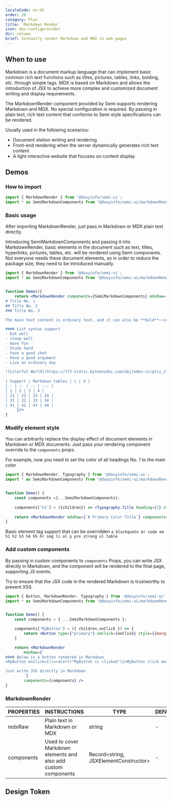 ```yaml
---
localeCode: en-US
order: 20
category: Plus
title:  Markdown Render
icon: doc-configprovider
dir: column
brief: Instantly render Markdown and MDX in web pages
---
```


## When to use

Markdown is a document markup language that can implement basic common rich text functions such as titles, pictures, tables, links, bolding, etc. through simple tags.
MDX is based on Markdown and allows the introduction of JSX to achieve more complex and customized document writing and display requirements.

The MarkdownRender component provided by Semi supports rendering Markdown and MDX. No special configuration is required. By passing in plain text, rich text content that conforms to Semi style specifications can be rendered.


Usually used in the following scenarios:
- Document station writing and rendering
- Front-end rendering when the server dynamically generates rich text content
- A light interactive website that focuses on content display


## Demos

### How to import

```jsx
import { MarkdownRender } from '@douyinfe/semi-ui';
import * as SemiMarkdownComponents from "@douyinfe/semi-ui/markdownRender/components"
```



### Basic usage
After importing MarkdownRender, just pass in Markdown or MDX plain text directly.

Introducing SemiMarkdownComponents and passing it into MarkdownRender, basic elements in the document such as text, titles, hyperlinks, pictures, tables, etc. will be rendered using Semi components. Not everyone needs these document elements, so in order to reduce the package size, they need to be introduced manually.

```jsx live=true dir="column"
import { MarkdownRender } from '@douyinfe/semi-ui';
import * as SemiMarkdownComponents from "@douyinfe/semi-ui/markdownRender/components"


function Demo(){
    return <MarkdownRender components={SemiMarkdownComponents} mdxRaw={`
# Title No. 1
## Title No. 2
### Title No. 3

The main text content is ordinary text, and it can also be **bold**~~strikethrough~~ and <u>underline</u> [Hyperlink](https://semi.design) etc. Basic syntax of Markdown and HTML Supported rich text

#### List syntax support
- Eat well
- sleep well
- Have fun
- Study hard
- have a good chat
- Have a good argument
- Live an ordinary day

![Colorful World](https://lf3-static.bytednsdoc.com/obj/eden-cn/ptlz_zlp/ljhwZthlaukjlkulzlp/root-web-sites/colorful.jpg)
    
| Support | Markdown tables | c | d |
| - | :- | -: | :-: |
| 1 | 2 | 3 | 4 |
| 21 | 22 | 23 | 24 |
| 31 | 32 | 33 | 34 |
| 41 | 42 | 43 | 44 |
    `}/>
}

```

### Modify element style

You can arbitrarily replace the display effect of document elements in Markdown or MDX documents. Just pass your rendering component override to the `components` props.

For example, now you need to set the color of all headings No. 1 to the main color

```jsx live=true
import { MarkdownRender, Typography } from '@douyinfe/semi-ui';
import * as SemiMarkdownComponents from "@douyinfe/semi-ui/markdownRender/components"


function Demo() {
    const components ={...SemiMarkdownComponents};
    
    components['h1'] = ({children}) => <Typography.Title heading={1} style={{color:"var(--semi-color-primary)"}}>{children}</Typography.Title>
    
    return <MarkdownRender mdxRaw={`# Primary Color Title`} components={components} />
}


```

Basic element tag support that can be overridden `a blockquote br code em h1 h2 h3 h4 h5 hr img li ol p pre strong ul table`



### Add custom components

By passing in custom components to `components` Props, you can write JSX directly in Markdown, and the component will be rendered to the final page, supporting JS events.

<Notice type="primary" title="Note">
   <div>Try to ensure that the JSX code in the rendered Markdown is trustworthy to prevent XSS. </div>
</Notice>


```jsx live=true
import { Button, MarkdownRender, Typography } from '@douyinfe/semi-ui';
import * as SemiMarkdownComponents from "@douyinfe/semi-ui/markdownRender/components"


function Demo() {
    const components = { ...SemiMarkdownComponents };

    components['MyButton'] = ({ children,onClick }) => {
        return <Button type={"primary"} onClick={onClick} style={{marginBottom:"12px"}}> {children} </Button>
    }

    return <MarkdownRender 
        mdxRaw={`
#### Below is a button rendered in Markdown
<MyButton onClick={()=>alert("MyButton is clicked")}>MyButton click me</MyButton>

Just write JSX directly in Markdown
        `} 
        components={components} />
}


```


### MarkdownRender

| PROPERTIES         | INSTRUCTIONS                         | TYPE                                    | DEFAULT |
|------------|----------------------------|---------------------------------------| --- |
| mdxRaw     | Plain text in Markdown or MDX        | string                                | - |
| components | Used to cover Markdown elements and also add custom components | Record<string, JSXElementConstructor> | - |

## Design Token

<DesignToken/>

